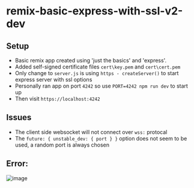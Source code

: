 # remix-basic-express-with-ssl-v2-dev

## Setup
- Basic remix app created using 'just the basics' and 'express'. 
- Added self-signed certificate files `cert\key.pem` and `cert\cert.pem`  
- Only change to `server.js` is using `https - createServer()` to start express server with ssl options
- Personally ran app on port `4242` so use `PORT=4242 npm run dev` to start up
- Then visit `https://localhost:4242`

## Issues
- The client side websocket will not connect over `wss:` protocal
- The `future: { unstable_dev: { port } }` option does not seem to be used, a random port is always chosen

## Error:

![image](https://user-images.githubusercontent.com/2157412/216356439-4e2d1e1f-bf01-4594-b8cf-314f4a716743.png)
